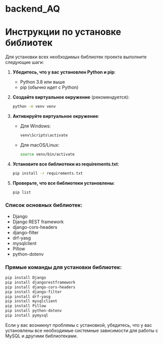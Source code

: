 # backend_AQ

# Инструкции по установке библиотек

Для установки всех необходимых библиотек проекта выполните следующие шаги:

1. **Убедитесь, что у вас установлен Python и pip**:
   - Python 3.8 или выше
   - pip (обычно идет с Python)

2. **Создайте виртуальное окружение** (рекомендуется):
   ```bash
   python -m venv venv
   ```

3. **Активируйте виртуальное окружение**:
   - Для Windows:
     ```bash
     venv\Scripts\activate
     ```
   - Для macOS/Linux:
     ```bash
     source venv/bin/activate
     ```

4. **Установите все библиотеки из requirements.txt**:
   ```bash
   pip install -r requirements.txt
   ```

5. **Проверьте, что все библиотеки установлены**:
   ```bash
   pip list
   ```

### Список основных библиотек:
- Django
- Django REST framework
- django-cors-headers
- django-filter
- drf-yasg
- mysqlclient
- Pillow
- python-dotenv

### Прямые команды для установки библиотек:
```bash
pip install Django
pip install djangorestframework
pip install django-cors-headers
pip install django-filter
pip install drf-yasg
pip install mysqlclient
pip install Pillow
pip install python-dotenv
pip install pymysql
```

Если у вас возникнут проблемы с установкой, убедитесь, что у вас установлены все необходимые системные зависимости для работы с MySQL и другими библиотеками.